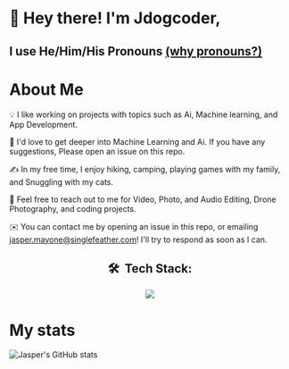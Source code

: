 # 👋 Hey there! I'm Jdogcoder, 
## I use He/Him/His Pronouns [(why pronouns?)](https://www.glsen.org/sites/default/files/GLSEN%20Pronouns%20Resource.pdf)

# About Me
💡 I like working on projects with topics such as Ai, Machine learning, and App Development.

🌱 I'd love to get deeper into Machine Learning and Ai. If you have any suggestions, Please open an issue on this repo.
 
✍️ In my free time, I enjoy hiking, camping, playing games with my family, and Snuggling with my cats.

💬 Feel free to reach out to me for Video, Photo, and Audio Editing, Drone Photography, and coding projects.

✉️ You can contact me by opening an issue in this repo, or emailing [jasper.mayone@singlefeather.com](mailto:jasper.mayone@singlefeather.com)! I'll try to respond as soon as I can.

<h2 align="center">🛠 &nbsp;Tech Stack:</h2>


<p align="center">
<!--   <a href="singlefeather.com"> -->
    <img src="https://skillicons.dev/icons?i=bash,cloudflare,css,discord,bots,docker,express,git,github,githubactions,html,instagram,js,linux,md,mongodb,nodejs,ps,raspberrypi,redis,swift,twitter,ts,vercel,netlify,vscode&perline=13" />
  </a>
</p>

# My stats
![Jasper's GitHub stats](https://github-readme-stats.vercel.app/api?username=jdogcoder&count_private=true&show_icons=true)

